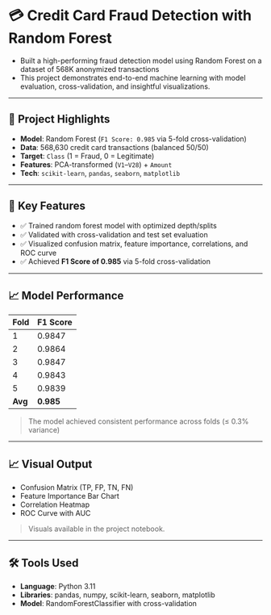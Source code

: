 # 💳 Credit Card Fraud Detection with Random Forest

- Built a high-performing fraud detection model using Random Forest on a dataset of 568K anonymized transactions
- This project demonstrates end-to-end machine learning with model evaluation, cross-validation, and insightful visualizations.

---

## 🚀 Project Highlights

- **Model**: Random Forest (`F1 Score: 0.985` via 5-fold cross-validation)
- **Data**: 568,630 credit card transactions (balanced 50/50)
- **Target**: `Class` (1 = Fraud, 0 = Legitimate)
- **Features**: PCA-transformed (`V1`–`V28`) + `Amount`
- **Tech**: `scikit-learn`, `pandas`, `seaborn`, `matplotlib`

---

## 🧠 Key Features

- ✅ Trained random forest model with optimized depth/splits  
- ✅ Validated with cross-validation and test set evaluation  
- ✅ Visualized confusion matrix, feature importance, correlations, and ROC curve  
- ✅ Achieved **F1 Score of 0.985** via 5-fold cross-validation


---

## 📈 Model Performance

| Fold | F1 Score |
|------|----------|
| 1    | 0.9847   |
| 2    | 0.9864   |
| 3    | 0.9847   |
| 4    | 0.9843   |
| 5    | 0.9839   |
| **Avg** | **0.985** |

> The model achieved consistent performance across folds (≤ 0.3% variance)

---

## 📈 Visual Output

- Confusion Matrix (TP, FP, TN, FN)
- Feature Importance Bar Chart
- Correlation Heatmap
- ROC Curve with AUC

> Visuals available in the project notebook.

---

## 🛠 Tools Used

- **Language**: Python 3.11
- **Libraries**: pandas, numpy, scikit-learn, seaborn, matplotlib
- **Model**: RandomForestClassifier with cross-validation

